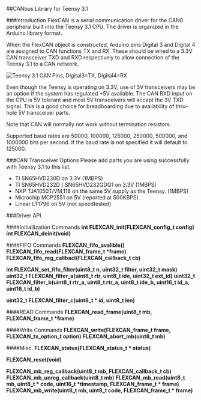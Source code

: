 ##CANbus Library for Teensy 3.1

###Introduction
FlexCAN is a serial communication driver for the CAN0 peripheral built into the Teensy 3.1 CPU.  The driver is organized in the Arduino library format.

When the FlexCAN object is constructed, Arduino pins Digital 3 and Digital 4 are assigned to CAN functions TX and RX.  These should be wired to a 3.3V CAN transceiver TXD and RXD respectively to allow connection of the Teensy 3.1 to a CAN network.

![Teensy 3.1 CAN Pins, Digital3=TX, Digital4=RX](/FlexCAN_pins.png)

Even though the Teensy is operating on 3.3V, use of 5V transceivers may be an option if the system has regulated +5V available.  The CAN RXD input on the CPU is 5V tolerant and most 5V transceivers will accept the 3V TXD signal.  This is a good choice for breadboarding due to availability of thru-hole 5V transceiver parts.

Note that CAN will normally not work without termination resistors.

Supported baud rates are 50000, 100000, 125000, 250000, 500000, and 1000000 bits per second.  If the baud rate is not specified it will default to 125000.

###CAN Transceiver Options
Please add parts you are using successfully with Teensy 3.1 to this list.
- TI SN65HVD230D on 3.3V (1MBPS)
- TI SN65HVD232D / SN65HVD232QDQ1 on 3.3V (1MBPS)
- NXP TJA1050T/VM,118 on the same 5V supply as the Teensy. (1MBPS)
- Microchip MCP2551 on 5V (reported at 500KBPS)
- Linear LT1796 on 5V (not speedtested)


###Driver API

####Initiallization Commands
**int FLEXCAN\_init(FLEXCAN\_config\_t config)**
**int FLEXCAN\_deinit(void)**

####FIFO Commands
**FLEXCAN\_fifo\_avalible()**
**FLEXCAN\_fifo\_read(FLEXCAN\_frame\_t \*frame)**
**FLEXCAN\_fifo\_reg\_callbacl(FLEXCAN\_callback\_t cb)**


**int FLEXCAN\_set\_fifo\_filter(uint8\_t n, uint32\_t filter, uint32\_t mask)**
**uint32\_t FLEXCAN\_filter\_a(uint8\_t rtr, uint8\_t ide, uint32\_t ext\_id)**
**uint32\_t FLEXCAN\_filter\_b(uint8\_t rtr\_a,
                           uint8\_t rtr\_a, 
                           uint8\_t ide\_b, 
                           uint16\_t id\_a,
                           uint16\_t id\_b)**

**uint32\_t FLEXCAN\_filter\_c(uint8\_t * id, uint8\_t len)**



####READ Commands
**FLEXCAN\_read\_frame(uint8\_t mb, FLEXCAN\_frame\_t \*frame)**

####Write Commands
**FLEXCAN\_write(FLEXCAN\_frame\_t frame, FLEXCAN\_tx\_option\_t option)**
**FLEXCAN\_abort\_mb(uint8\_t mb)**


####Misc.
**FLEXCAN\_status(FLEXCAN\_status\_t * status)**

**FLEXCAN\_reset(void)**

**FLEXCAN\_mb\_reg\_callback(uint8\_t mb, FLEXCAN\_callback\_t cb)**
**FLEXCAN\_mb\_unreg\_callback(uint8\_t mb)**
**FLEXCAN\_mb\_read(uint8\_t mb, uint8\_t \* code, uint16\_t \*timestamp, FLEXCAN\_frame\_t \* frame)**
**FLEXCAN\_mb\_write(uint8\_t mb, uint8\_t code, FLEXCAN\_frame\_t \* frame)**

<!---
###Driver API
**begin()**
Enable the CAN to start actively participating on the CANbus.

**end()**
Disable the CAN from participating on the CANbus.  Pins remain assigned to the alternate function CAN0.

**write(message)**
Send a frame of up to 8 bytes using the given identifier.  **write()** will return 0 if no buffer was available for sending (see "Caller blocking" below).

message is a **CAN_message_t** type buffer structure.

**read(message)**
Receive a frame into "message" if available.  **read()** will return 1 if a frame was copied into the callers buffer, or 0 if no frame is available (see "Caller blocking" below).

**available()**
Returns 1 if at least one receive frame is waiting, or 0 if no frame is available.

###Use of Optional RX Filtering
**begin(mask)**
Enable the CAN to start actively participating on the CANbus.  Enable reception of all messages that fit the mask.  This is a global mask that applies to all the receive filters.

**setFilter(filter, number)**
Set the receive filter selected by number, 0-7.  When using filters it is required to set them all. If the application uses less than 8 filters, duplicate one filter for the unused ones.

The mask and filter are **CAN_filter_t** type structures.

###Caller Blocking Support
Support has been included for wait / blocking in both the **read()** and **write()** calls.

When the **CAN_message_t** field **timeout** is given, the **read()** and **write()** calls will wait if needed until the frame transfer can take place. The maximum wait for transfer is specified by **timeout** in milliseconds. If the call times out, it will return 0 as in the non-blocking case.

Setting the timeout field to 0 will make the calls non-blocking.

The timeout monitoring mechanism calls **yield()** until a buffer is found or the timeout time is exceeded.

###In-order Transmission
Caller blocking can be used to **write()** frames guaranteed in-order to the bus. When caller blocking is selected for **write()** (non-zero timeout specified), a single hardware transmit buffer is used.

-->
